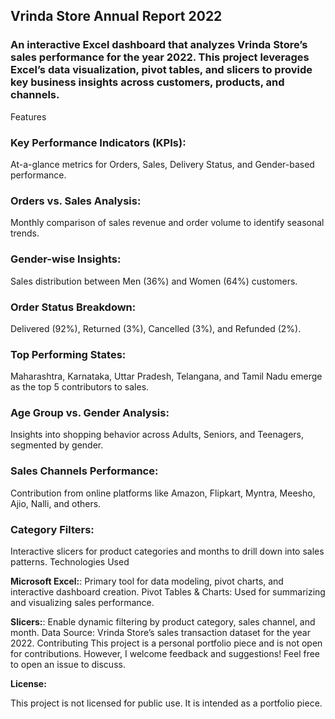 ## Vrinda Store Annual Report 2022
### An interactive Excel dashboard that analyzes Vrinda Store’s sales performance for the year 2022. This project leverages Excel’s data visualization, pivot tables, and slicers to provide key business insights across customers, products, and channels.
Features
### Key Performance Indicators (KPIs):
At-a-glance metrics for Orders, Sales, Delivery Status, and Gender-based performance.
### Orders vs. Sales Analysis:
Monthly comparison of sales revenue and order volume to identify seasonal trends.
### Gender-wise Insights:
Sales distribution between Men (36%) and Women (64%) customers.
### Order Status Breakdown:
Delivered (92%), Returned (3%), Cancelled (3%), and Refunded (2%).
### Top Performing States:
Maharashtra, Karnataka, Uttar Pradesh, Telangana, and Tamil Nadu emerge as the top 5 contributors to sales.
### Age Group vs. Gender Analysis:
Insights into shopping behavior across Adults, Seniors, and Teenagers, segmented by gender.
### Sales Channels Performance:
Contribution from online platforms like Amazon, Flipkart, Myntra, Meesho, Ajio, Nalli, and others.
### Category Filters:
Interactive slicers for product categories and months to drill down into sales patterns.
Technologies Used

**Microsoft Excel:**:
Primary tool for data modeling, pivot charts, and interactive dashboard creation.
Pivot Tables & Charts: Used for summarizing and visualizing sales performance.

**Slicers:**:
Enable dynamic filtering by product category, sales channel, and month.
Data Source: Vrinda Store’s sales transaction dataset for the year 2022.
Contributing
This project is a personal portfolio piece and is not open for contributions. However, I welcome feedback and suggestions! Feel free to open an issue to discuss.

**License:**

This project is not licensed for public use. It is intended as a portfolio piece.
